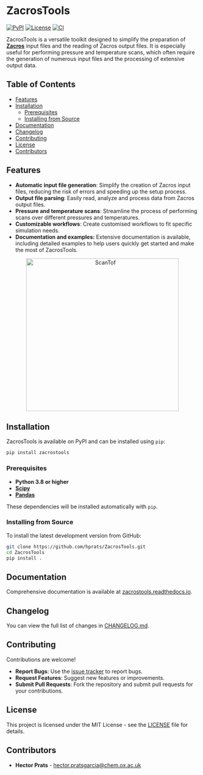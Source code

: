 # ZacrosTools

[![PyPI](https://img.shields.io/pypi/v/zacrostools)](https://pypi.org/project/zacrostools/)
[![License](https://img.shields.io/github/license/hprats/ZacrosTools)](https://github.com/hprats/ZacrosTools/blob/main/LICENSE)
[![CI](https://github.com/hprats/ZacrosTools/actions/workflows/ci.yml/badge.svg)](https://github.com/hprats/ZacrosTools/actions/workflows/ci.yml)

ZacrosTools is a versatile toolkit designed to simplify the preparation of **[Zacros](https://zacros.org/)** input files and the reading of Zacros output files. It is especially useful for performing pressure and temperature scans, which often require the generation of numerous input files and the processing of extensive output data.

## Table of Contents

- [Features](#features)
- [Installation](#installation)
  - [Prerequisites](#prerequisites)
  - [Installing from Source](#installing-from-source)
- [Documentation](#documentation)
- [Changelog](#changelog)
- [Contributing](#contributing)
- [License](#license)
- [Contributors](#contributors)

## Features

- **Automatic input file generation**: Simplify the creation of Zacros input files, reducing the risk of errors and speeding up the setup process.
- **Output file parsing**: Easily read, analyze and process data from Zacros output files.
- **Pressure and temperature scans**: Streamline the process of performing scans over different pressures and temperatures.
- **Customizable workflows**: Create customised workflows to fit specific simulation needs.
- **Documentation and examples:** Extensive documentation is available, including detailed examples to help users quickly get started and make the most of ZacrosTools.

<div style="text-align: center;">
    <img src="https://github.com/hprats/ZacrosTools/blob/main/docs/images/plot_multiple_runs/ScanTof.png?raw=true" alt="ScanTof" width="400"/>
</div>

## Installation

ZacrosTools is available on PyPI and can be installed using `pip`:

```bash
pip install zacrostools
```

### Prerequisites

- **Python 3.8 or higher**
- **[Scipy](https://scipy.org/)**
- **[Pandas](https://pandas.pydata.org/)**

These dependencies will be installed automatically with `pip`.

### Installing from Source

To install the latest development version from GitHub:

```bash
git clone https://github.com/hprats/ZacrosTools.git
cd ZacrosTools
pip install .
```

## Documentation

Comprehensive documentation is available at [zacrostools.readthedocs.io](https://zacrostools.readthedocs.io/en/latest/).

## Changelog

You can view the full list of changes in [CHANGELOG.md](./CHANGELOG.md).

## Contributing

Contributions are welcome!

- **Report Bugs**: Use the [issue tracker](https://github.com/hprats/ZacrosTools/issues) to report bugs.
- **Request Features**: Suggest new features or improvements.
- **Submit Pull Requests**: Fork the repository and submit pull requests for your contributions.

## License

This project is licensed under the MIT License - see the [LICENSE](LICENSE) file for details.

## Contributors

- **Hector Prats** - [hector.pratsgarcia@chem.ox.ac.uk](mailto:hector.pratsgarcia@chem.ox.ac.uk)